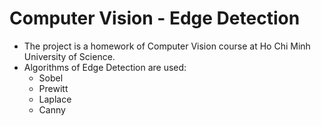 # Computer Vision - Edge Detection
- The project is a homework of Computer Vision course at Ho Chi Minh University of Science.
- Algorithms of Edge Detection are used:
    + Sobel
    + Prewitt
    + Laplace
    + Canny
